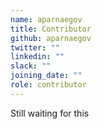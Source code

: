 ```yaml
---
name: aparnaegov
title: Contributor
github: aparnaegov
twitter: ""
linkedin: ""
slack: ""
joining_date: ""
role: contributor
---
```


Still waiting for this
